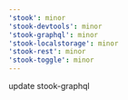 ```yaml
---
'stook': minor
'stook-devtools': minor
'stook-graphql': minor
'stook-localstorage': minor
'stook-rest': minor
'stook-toggle': minor
---
```


update stook-graphql
